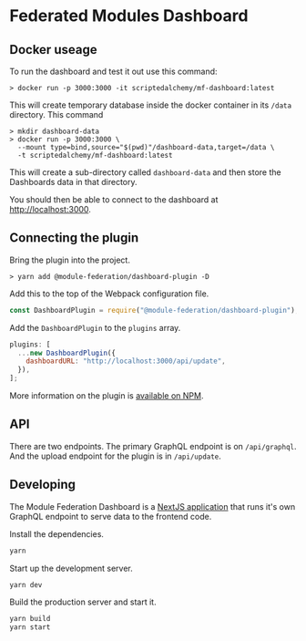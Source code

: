 # Federated Modules Dashboard

## Docker useage

To run the dashboard and test it out use this command:

```shell script
> docker run -p 3000:3000 -it scriptedalchemy/mf-dashboard:latest
```

This will create temporary database inside the docker container in its `/data` directory. This command

```shell script
> mkdir dashboard-data
> docker run -p 3000:3000 \
  --mount type=bind,source="$(pwd)"/dashboard-data,target=/data \
  -t scriptedalchemy/mf-dashboard:latest
```

This will create a sub-directory called `dashboard-data` and then store the Dashboards data in that directory.

You should then be able to connect to the dashboard at [http://localhost:3000](http://localhost:3000).

## Connecting the plugin

Bring the plugin into the project.

```shell script
> yarn add @module-federation/dashboard-plugin -D
```

Add this to the top of the Webpack configuration file.

```js
const DashboardPlugin = require("@module-federation/dashboard-plugin");
```

Add the `DashboardPlugin` to the `plugins` array.

```js
plugins: [
  ...new DashboardPlugin({
    dashboardURL: "http://localhost:3000/api/update",
  }),
];
```

More information on the plugin is [available on NPM](https://www.npmjs.com/package/@module-federation/dashboard-plugin).

## API

There are two endpoints. The primary GraphQL endpoint is on `/api/graphql`. And the upload endpoint for the plugin is in `/api/update`.

## Developing

The Module Federation Dashboard is a [NextJS application](https://nextjs.org/) that runs it's own GraphQL endpoint to serve data to the frontend code.

Install the dependencies.

```bash
yarn
```

Start up the development server.

```bash
yarn dev
```

Build the production server and start it.

```bash
yarn build
yarn start
```
